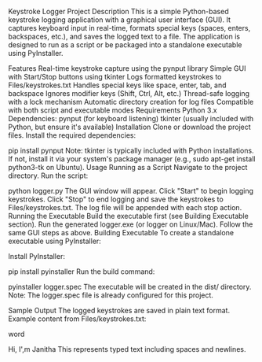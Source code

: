 Keystroke Logger
Project Description
This is a simple Python-based keystroke logging application with a graphical user interface (GUI). It captures keyboard input in real-time, formats special keys (spaces, enters, backspaces, etc.), and saves the logged text to a file. The application is designed to run as a script or be packaged into a standalone executable using PyInstaller.

Features
Real-time keystroke capture using the pynput library
Simple GUI with Start/Stop buttons using tkinter
Logs formatted keystrokes to Files/keystrokes.txt
Handles special keys like space, enter, tab, and backspace
Ignores modifier keys (Shift, Ctrl, Alt, etc.)
Thread-safe logging with a lock mechanism
Automatic directory creation for log files
Compatible with both script and executable modes
Requirements
Python 3.x
Dependencies:
pynput (for keyboard listening)
tkinter (usually included with Python, but ensure it's available)
Installation
Clone or download the project files.
Install the required dependencies:

pip install pynput
Note: tkinter is typically included with Python installations. If not, install it via your system's package manager (e.g., sudo apt-get install python3-tk on Ubuntu).
Usage
Running as a Script
Navigate to the project directory.
Run the script:

python logger.py
The GUI window will appear.
Click "Start" to begin logging keystrokes.
Click "Stop" to end logging and save the keystrokes to Files/keystrokes.txt.
The log file will be appended with each stop action.
Running the Executable
Build the executable first (see Building Executable section).
Run the generated logger.exe (or logger on Linux/Mac).
Follow the same GUI steps as above.
Building Executable
To create a standalone executable using PyInstaller:

Install PyInstaller:

pip install pyinstaller
Run the build command:

pyinstaller logger.spec
The executable will be created in the dist/ directory.
Note: The logger.spec file is already configured for this project.

Sample Output
The logged keystrokes are saved in plain text format. Example content from Files/keystrokes.txt:


word

Hi, I',m Janitha
This represents typed text including spaces and newlines.
